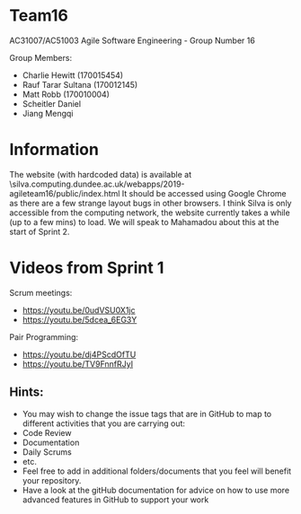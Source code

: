 # Team16

AC31007/AC51003 Agile Software Engineering - Group Number 16

Group Members:

- Charlie Hewitt (170015454)
- Rauf Tarar Sultana (170012145)
- Matt Robb (170010004)
- Scheitler Daniel
- Jiang Mengqi

# Information

The website (with hardcoded data) is available at \\silva.computing.dundee.ac.uk/webapps/2019-agileteam16/public/index.html
It should be accessed using Google Chrome as there are a few strange layout bugs in other browsers.
I think Silva is only accessible from the computing network, the website currently takes a while (up to a few mins) to load. We will speak to Mahamadou about this at the start of Sprint 2.

# Videos from Sprint 1

Scrum meetings: 
- https://youtu.be/0udVSU0X1jc
- https://youtu.be/5dcea_6EG3Y

Pair Programming:
- https://youtu.be/dj4PScdOfTU
- https://youtu.be/TV9FnnfRJyI


## Hints:

- You may wish to change the issue tags that are in GitHub to map to different activities that you are carrying out:
- Code Review
- Documentation
- Daily Scrums
- etc.
- Feel free to add in additional folders/documents that you feel will benefit your repository.
- Have a look at the gitHub documentation for advice on how to use more advanced features in GitHub to support your work
